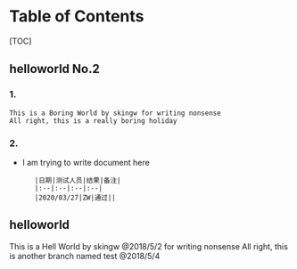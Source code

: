 # <h1 id="0">  Table of Contents </h1>
[TOC]

## <h2 id=“100”> helloworld No.2 </h2>  
### 1. 
    This is a Boring World by skingw for writing nonsense
    All right, this is a really boring holiday
### 2. 
   - I am trying to write document here
   
            |日期|测试人员|结果|备注|
            |:--|:--|:--|:--|
            |2020/03/27|ZW|通过|| 


## helloworld
This is a Hell World by skingw @2018/5/2 for writing nonsense
All right, this is another branch named test @2018/5/4
